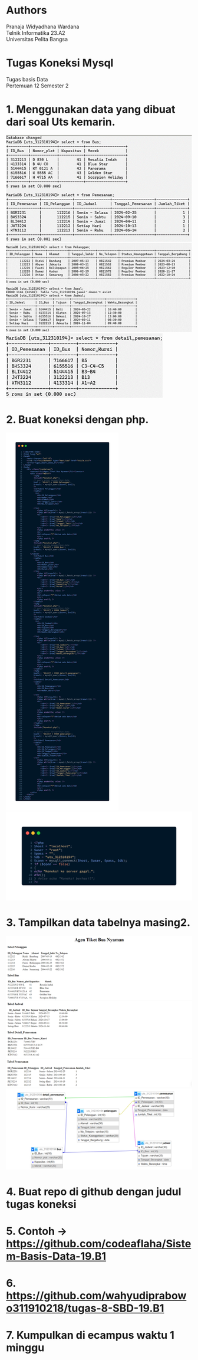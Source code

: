 # Authors
Pranaja Widyadhana Wardana <br>
Telnik Informatika 23.A2 <br>
Universitas Pelita Bangsa

# Tugas Koneksi Mysql
Tugas basis Data <br>
Pertemuan 12 Semester 2

# 1. Menggunakan data yang dibuat dari soal Uts kemarin.
<img src="Tabel 1.png" img>
<img src="Tabel 2.png" img>
<img src="Tabel 3.png" img>

# 2. Buat koneksi dengan php.
<img src="index.png" img>
<img src="koneksi.png" img>

# 3. Tampilkan data tabelnya masing2.
<img src="Agen Tiket Bus Nyaman 1.png" img>
<img src="Agen Tiket Bus Nyaman 2.png" img>
<img src="Agen Tiket Bus Nyaman 3.png" img>
<img src="Koneksi Tabel.png" img>

# 4. Buat repo di github dengan judul tugas koneksi

# 5. Contoh -> https://github.com/codeaflaha/Sistem-Basis-Data-19.B1

# 6. https://github.com/wahyudiprabowo311910218/tugas-8-SBD-19.B1

# 7. Kumpulkan di ecampus waktu 1 minggu
